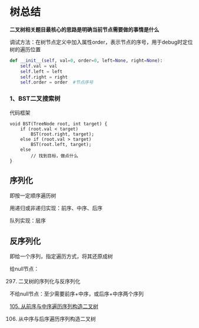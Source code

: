 # 树总结

**二叉树相关题目最核心的思路是明确当前节点需要做的事情是什么**

调试方法：在树节点定义中加入属性order，表示节点的序号，用于debug时定位树的遍历位置

```python
def __init__(self, val=0, order=0, left=None, right=None):
    self.val = val
    self.left = left
    self.right = right
    self.order = order	#节点序号
```

### 1、BST二叉搜索树

代码框架

```
void BST(TreeNode root, int target) {
    if (root.val < target) 
        BST(root.right, target);
    else if (root.val > target)
        BST(root.left, target);
    else
    	// 找到目标，做点什么
}
```

## 序列化

即按一定顺序遍历树

用递归或非递归实现：前序、中序、后序

队列实现：层序

## 反序列化

即给一个序列，指定遍历方式，将其还原成树

给null节点：

297. 二叉树的序列化与反序列化

不给null节点：至少需要前序+中序，或后序+中序两个序列

[105. 从前序与中序遍历序列构造二叉树](1-200/105.-cong-qian-xu-yu-zhong-xu-bian-li-xu-lie-gou-zao-er-cha-shu.md)

106. 从中序与后序遍历序列构造二叉树

